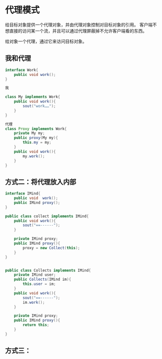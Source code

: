 # 代理模式

给目标对象提供一个代理对象，并由代理对象控制对目标对象的引用。
客户端不想直接的访问某一个流，并且可以通过代理屏蔽掉不允许客户端看的东西。

给对象一个代理，通过它来访问目标对象。

## 我和代理

```java
interface Work{
    public void work();
}
```

```java
我

class My implements Work{
    public void work(){
        sout("work……");
    }
}
```

```java
代理
class Proxy implements Work{
    private My my;
    public proxy(My my){
        this.my = my;
    }
    public void work(){
        my.work();
    }
}
```

## 方式二：将代理放入内部

```java
interface IMind{
    public void  work();
    public IMind proxy();
}

public class collect implements IMind{
    public void work(){
        sout("==------");
    }

    private IMind proxy;
    public IMind proxy(){
        proxy = new Collect(this);
    }
} 


public class Collects implements IMind{
    private IMind user;
    public Collects(IMind im){
        this.user = im;
    }
    public void work(){
        sout("==------");
        im.work();
    }

    private IMind proxy;
    public IMind proxy(){
        return this;
    }
}
```

## 方式三：

```java

```